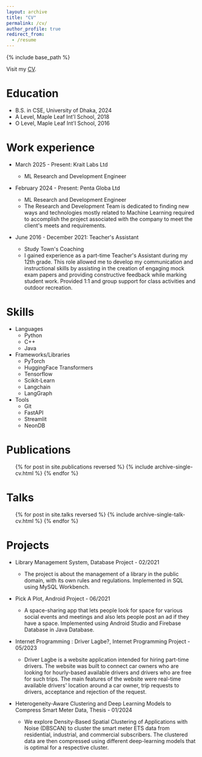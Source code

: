 ```yaml
---
layout: archive
title: "CV"
permalink: /cv/
author_profile: true
redirect_from:
  - /resume
---
```


{% include base_path %}

Visit my [CV](https://drive.google.com/file/d/1A88NfVSF0GPKsOvLUfW9T_5XrAUIS4CG/view?usp=sharing).


Education
======
* B.S. in CSE, University of Dhaka, 2024
* A Level, Maple Leaf Int'l School, 2018
* O Level, Maple Leaf Int'l School, 2016

Work experience
======
* March 2025 - Present: Krait Labs Ltd
  * ML Research and Development Engineer


* February 2024 - Present: Penta Globa Ltd
  * ML Research and Development Engineer
  * The Research and Development Team is dedicated to finding new ways and technologies mostly related to Machine Learning required to accomplish the project associated with the company to meet the client's meets and requirements.

* June 2016 - December 2021: Teacher's Assistant
  * Study Town's Coaching
  * I gained experience as a part-time Teacher's Assistant during my 12th grade. This role allowed me to develop my communication and instructional skills by assisting in the creation of engaging mock exam papers and providing constructive feedback while marking student work. Provided 1:1 and group support for class activities and outdoor recreation.
  
Skills
======
* Languages
  * Python
  * C++
  * Java
* Frameworks/Libraries
  * PyTorch
  * HuggingFace Transformers
  * Tensorflow
  * Scikit-Learn
  * Langchain
  * LangGraph
* Tools
  * Git
  * FastAPI
  * Streamlit
  * NeonDB

Publications
======
  <ul>{% for post in site.publications reversed %}
    {% include archive-single-cv.html %}
  {% endfor %}</ul>
  
Talks
======
  <ul>{% for post in site.talks reversed %}
    {% include archive-single-talk-cv.html  %}
  {% endfor %}</ul>
  
Projects
======
* Library Management System, Database Project - 02/2021
  * The project is about the management of a library in the public domain, with its own rules and regulations. Implemented in SQL using MySQL Workbench.

* Pick A Plot, Android Project - 06/2021
  * A space-sharing app that lets people look for space for various social events and meetings and also lets people post an ad if they have a space. Implemented using Android Studio and Firebase Database in Java Database.

* Internet Programming : Driver Lagbe?, Internet Programming Project - 05/2023
  * Driver Lagbe is a website application intended for hiring part-time drivers. The website was built to connect car owners who are looking for hourly-based available drivers and drivers who are free for such trips. The main features of the website were real-time available drivers' location around a car owner, trip requests to drivers, acceptance and rejection of the request.

* Heterogeneity-Aware Clustering and Deep Learning Models to Compress Smart Meter Data, Thesis - 01/2024
  * We explore Density-Based Spatial Clustering of Applications with Noise (DBSCAN) to cluster the smart meter ETS data from residential, industrial, and commercial subscribers. The clustered data are then compressed using different deep-learning models that is optimal for a respective cluster.

<!-- Service and leadership
======
* Currently signed in to 43 different slack teams -->
